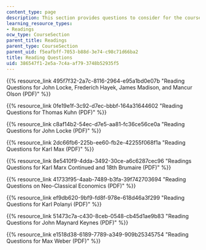```yaml
---
content_type: page
description: This section provides questions to consider for the course readings.
learning_resource_types:
- Readings
ocw_type: CourseSection
parent_title: Readings
parent_type: CourseSection
parent_uid: f5eafbff-7053-b88d-3e74-c98c71d66ba2
title: Reading Questions
uid: 386547f1-2e5a-7c4a-af79-3748b52935f5
---
```


{{% resource_link 495f7f32-2a7c-8116-2964-e95a1bd0e07b "Reading Questions for John Locke, Frederich Hayek, James Madison, and Mancur Olson (PDF)" %}}

{{% resource_link 0fe19e1f-3c92-d7ec-bbbf-164a31644602 "Reading Questions for Thomas Kuhn (PDF)" %}}

{{% resource_link c8af14b2-54ec-d7e5-aa81-fc36ce56ce0a "Reading Questions for John Locke (PDF)" %}}

{{% resource_link 2dc66fb6-225b-ee60-fb2e-42255f068f1a "Reading Questions for Karl Max (PDF)" %}}

{{% resource_link 8e5410f9-4dda-3492-30ce-a6c6287cec96 "Readings Questions for Karl Marx Continued and 18th Brumaire (PDF)" %}}

{{% resource_link 41733f95-4aab-7489-b3fa-39f742703694 "Reading Questions on Neo-Classical Economics (PDF)" %}}

{{% resource_link ef9db620-9bf9-fd8f-978e-618d46a3f299 "Reading Questions for Karl Polanyi (PDF)" %}} 

{{% resource_link 51473c7a-c430-8ceb-0548-cb45d1ae9b83 "Reading Questions for John Maynard Keynes (PDF)" %}}

{{% resource_link e1518d38-6189-7789-a349-909b25345754 "Reading Questions for Max Weber (PDF)" %}}